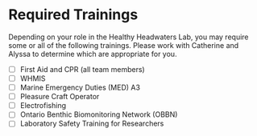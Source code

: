 # Required Trainings
Depending on your role in the Healthy Headwaters Lab, you may require some or all of the following trainings. Please work with Catherine and Alyssa to determine which are appropriate for you.

- [ ] First Aid and CPR (all team members)
- [ ] WHMIS
- [ ] Marine Emergency Duties (MED) A3
- [ ] Pleasure Craft Operator
- [ ] Electrofishing
- [ ] Ontario Benthic Biomonitoring Network (OBBN)
- [ ] Laboratory Safety Training for Researchers
